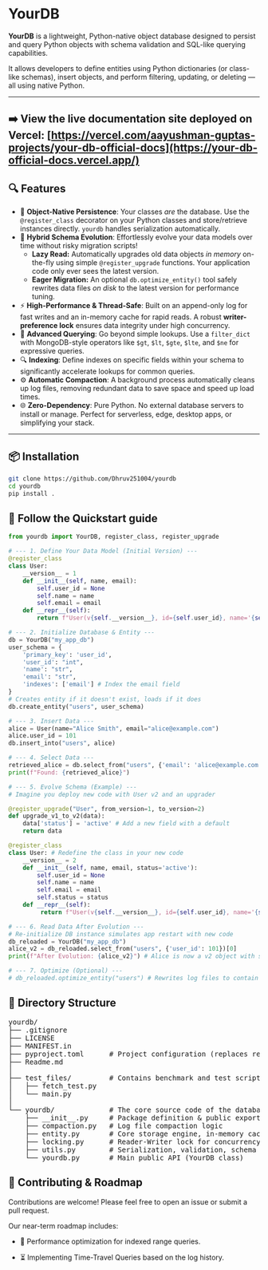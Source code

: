 # YourDB

**YourDB** is a lightweight, Python-native object database designed to persist and query Python objects with schema validation and SQL-like querying capabilities.

It allows developers to define entities using Python dictionaries (or class-like schemas), insert objects, and perform filtering, updating, or deleting — all using native Python.

---
**➡️ View the live documentation site deployed on Vercel:** [https://vercel.com/aayushman-guptas-projects/your-db-official-docs](https://your-db-official-docs.vercel.app/)
---

## 🔍 Features

* 🚀 **Object-Native Persistence**: Your classes *are* the database. Use the `@register_class` decorator on your Python classes and store/retrieve instances directly. `yourdb` handles serialization automatically.
* 🧬 **Hybrid Schema Evolution**: Effortlessly evolve your data models over time without risky migration scripts!
    * **Lazy Read:** Automatically upgrades old data objects *in memory* on-the-fly using simple `@register_upgrade` functions. Your application code only ever sees the latest version.
    * **Eager Migration:** An optional `db.optimize_entity()` tool safely rewrites data files *on disk* to the latest version for performance tuning.
* ⚡ **High-Performance & Thread-Safe**: Built on an append-only log for fast writes and an in-memory cache for rapid reads. A robust **writer-preference lock** ensures data integrity under high concurrency.
* 🧠 **Advanced Querying**: Go beyond simple lookups. Use a `filter_dict` with MongoDB-style operators like `$gt`, `$lt`, `$gte`, `$lte`, and `$ne` for expressive queries.
* 🔍 **Indexing**: Define indexes on specific fields within your schema to significantly accelerate lookups for common queries.
* ⚙️ **Automatic Compaction**: A background process automatically cleans up log files, removing redundant data to save space and speed up load times.
* 🌐 **Zero-Dependency**: Pure Python. No external database servers to install or manage. Perfect for serverless, edge, desktop apps, or simplifying your stack.

---

## 📦 Installation

```bash
git clone https://github.com/Dhruv251004/yourdb
cd yourdb
pip install .
```


## 🏁 Follow the Quickstart guide

```python
from yourdb import YourDB, register_class, register_upgrade

# --- 1. Define Your Data Model (Initial Version) ---
@register_class
class User:
    __version__ = 1
    def __init__(self, name, email):
        self.user_id = None
        self.name = name
        self.email = email
    def __repr__(self):
        return f"User(v{self.__version__}, id={self.user_id}, name='{self.name}', email='{self.email}')"

# --- 2. Initialize Database & Entity ---
db = YourDB("my_app_db")
user_schema = {
    'primary_key': 'user_id',
    'user_id': "int",
    'name': "str",
    'email': "str",
    'indexes': ['email'] # Index the email field
}
# Creates entity if it doesn't exist, loads if it does
db.create_entity("users", user_schema)

# --- 3. Insert Data ---
alice = User(name="Alice Smith", email="alice@example.com")
alice.user_id = 101
db.insert_into("users", alice)

# --- 4. Select Data ---
retrieved_alice = db.select_from("users", {'email': 'alice@example.com'})[0]
print(f"Found: {retrieved_alice}")

# --- 5. Evolve Schema (Example) ---
# Imagine you deploy new code with User v2 and an upgrader

@register_upgrade("User", from_version=1, to_version=2)
def upgrade_v1_to_v2(data):
    data['status'] = 'active' # Add a new field with a default
    return data

@register_class
class User: # Redefine the class in your new code
    __version__ = 2
    def __init__(self, name, email, status='active'):
        self.user_id = None
        self.name = name
        self.email = email
        self.status = status
    def __repr__(self):
         return f"User(v{self.__version__}, id={self.user_id}, name='{self.name}', email='{self.email}', status='{self.status}')"

# --- 6. Read Data After Evolution ---
# Re-initialize DB instance simulates app restart with new code
db_reloaded = YourDB("my_app_db")
alice_v2 = db_reloaded.select_from("users", {'user_id': 101})[0]
print(f"After Evolution: {alice_v2}") # Alice is now a v2 object with status='active'!

# --- 7. Optimize (Optional) ---
# db_reloaded.optimize_entity("users") # Rewrites log files to contain only v2 data
```

## 📁 Directory Structure

<pre>
yourdb/
├── .gitignore
├── LICENSE
├── MANIFEST.in
├── pyproject.toml      # Project configuration (replaces requirements.txt)
├── Readme.md
│
├── test_files/         # Contains benchmark and test scripts
│   ├── fetch_test.py
│   └── main.py
│
└── yourdb/             # The core source code of the database package
    ├── __init__.py     # Package definition & public exports
    ├── compaction.py   # Log file compaction logic
    ├── entity.py       # Core storage engine, in-memory cache, indexing
    ├── locking.py      # Reader-Writer lock for concurrency
    ├── utils.py        # Serialization, validation, schema evolution helpers
    └── yourdb.py       # Main public API (YourDB class)
</pre>


## 🤝 Contributing & Roadmap
Contributions are welcome! Please feel free to open an issue or submit a pull request.

Our near-term roadmap includes:

*   🚀 Performance optimization for indexed range queries.

*   ⏳ Implementing Time-Travel Queries based on the log history.
